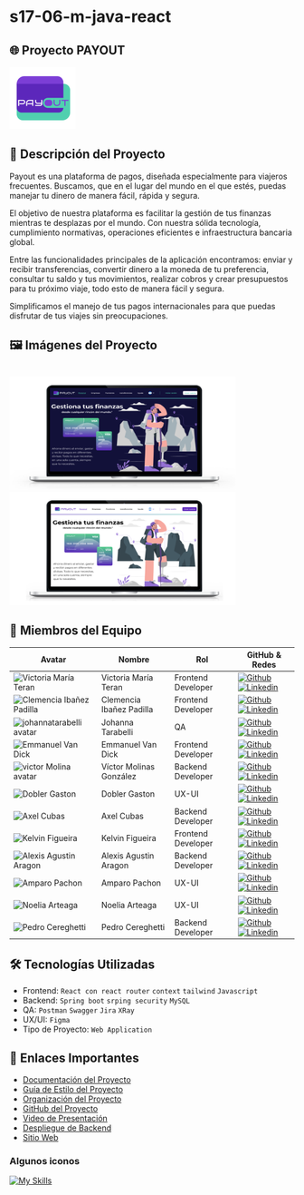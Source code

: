 # s17-06-m-java-react

## 🌐 Proyecto PAYOUT

<img src="https://github.com/No-Country-simulation/s17-06-m-java-react/blob/develop/ASSET/PAYOUT-%201.png" alt="logo PAYOUT" />


## 📖 Descripción del Proyecto

Payout es una plataforma de pagos, diseñada especialmente para viajeros frecuentes. Buscamos, que en el lugar del mundo en el que estés, puedas manejar tu dinero de manera fácil, rápida y segura.

El objetivo de nuestra plataforma es facilitar la gestión de tus finanzas mientras te desplazas por el mundo. Con nuestra sólida tecnología, cumplimiento normativas, operaciones eficientes e infraestructura bancaria global.

Entre las funcionalidades principales de la aplicación encontramos: enviar y recibir transferencias,  convertir dinero a la moneda de tu preferencia, consultar tu saldo y tus movimientos, realizar cobros y crear presupuestos para tu próximo viaje, todo esto de manera fácil y segura. 

Simplificamos el manejo de tus pagos internacionales para que puedas disfrutar de tus viajes sin preocupaciones.


## 🖼️ Imágenes del Proyecto

<br>
<img width="400" height= "200" src="https://github.com/No-Country-simulation/s17-06-m-java-react/blob/develop/ASSET/1.png" alt="vista principal PAYOUT" />
<br>
<img width="400" height= "200" src="https://github.com/No-Country-simulation/s17-06-m-java-react/blob/develop/ASSET/2.png" alt="vista segundaria PAYOUT  " />
<br>

## 👥 Miembros del Equipo

| Avatar                        | Nombre          | Rol                    | GitHub & Redes                                                                                                                                                                                          |
| ----------------------------- | --------------- | ---------------------- | ------------------------------------------------------------------------------------------------------------------------------------------------------------------------------------------------------- |
| <img width="48" height="48" src="https://avatars.githubusercontent.com/u/107654669?v=4" alt="Victoria María Teran" /> | Victoria María Teran     | Frontend Developer    | [![Github](https://skillicons.dev/icons?i=github)](https://github.com/vickyteran) [![Linkedin](https://skillicons.dev/icons?i=linkedin)](https://www.linkedin.com/in/victoriamariateran)         |
| <img width="48" height="48" src="https://avatars.githubusercontent.com/u/125686907?v=4" alt="Clemencia Ibañez Padilla" /> | Clemencia Ibañez Padilla      | Frontend Developer   | [![Github](https://skillicons.dev/icons?i=github)](https://github.com/cibanezpadilla) [![Linkedin](https://skillicons.dev/icons?i=linkedin)](https://www.linkedin.com/in/cibanezpadilla/)         |  
| <img width="48" height="48" src="https://avatars.githubusercontent.com/u/141964978?v=4" alt="johannatarabelli avatar" /> | Johanna Tarabelli | QA                     | [![Github](https://skillicons.dev/icons?i=github)](https://github.com/johannatarabelli) [![Linkedin](https://skillicons.dev/icons?i=linkedin)](https://www.linkedin.com/in/johanna-tarabelli-a2501041/)   |
| <img width="48" height="48" src="https://avatars.githubusercontent.com/u/93367648?v=4" alt="Emmanuel Van Dick" /> | Emmanuel Van Dick | Frontend Developer     | [![Github](https://skillicons.dev/icons?i=github)](https://github.com/emmanuel-vandyk?tab=repositories) [![Linkedin](https://skillicons.dev/icons?i=linkedin)](https://linkedin.com/in/emmanuel-vandyk)               |
| <img width="48" height="48" src="https://github.com/user-attachments/assets/7be64c44-f47e-43ac-ae03-8d0bb143e3a1" alt="victor Molina avatar" /> | Víctor Molinas González |  Backend Developer                | [![Github](https://skillicons.dev/icons?i=github)](https://github.com/vmolinas) [![Linkedin](https://skillicons.dev/icons?i=linkedin)](https://www.linkedin.com/in/vmolinasg/)   |
| <img width="48" height="48" src="https://github.com/user-attachments/assets/ce8256b6-8465-4741-a93b-2085c2d3315e" alt="Dobler Gaston" /> | Dobler Gaston | UX-UI    | [![Github](https://skillicons.dev/icons?i=github)]() [![Linkedin](https://skillicons.dev/icons?i=linkedin)](https://www.linkedin.com/in/dobler-gaston/)               |
| <img width="48" height="48" src="https://github.com/user-attachments/assets/266342b2-f850-4f1e-8e25-7776cfaec1e5" alt="Axel Cubas" /> | Axel Cubas     | Backend Developer    | [![Github](https://skillicons.dev/icons?i=github)](https://github.com/ajax159) [![Linkedin](https://skillicons.dev/icons?i=linkedin)](https://www.linkedin.com/in/axel-pedro-c-054998139/)         |
| <img width="48" height="48" src="https://github.com/user-attachments/assets/2797207a-322e-4e21-98e4-eb8367484f20" alt="Kelvin Figueira" /> | Kelvin Figueira     | Frontend Developer    | [![Github](https://skillicons.dev/icons?i=github)](https://github.com/rogeliocoll69) [![Linkedin](https://skillicons.dev/icons?i=linkedin)](https://www.linkedin.com/in/kelvin-figueira-58571a1aa/)         |  
| <img width="48" height="48" src="https://github.com/user-attachments/assets/b91ef0eb-9d8b-4a91-8e8b-291b7f636276" alt="Alexis Agustin Aragon" /> | Alexis Agustin Aragon      | Backend Developer    | [![Github](https://skillicons.dev/icons?i=github)](https://github.com/AAragonDev) [![Linkedin](https://skillicons.dev/icons?i=linkedin)](https://www.linkedin.com/in/alexis-agust%C3%ADn-arag%C3%B3n/)         |  
| <img width="48" height="48" src="https://github.com/user-attachments/assets/ec202b73-ba0f-4480-aaa4-2c95f66acbf9" alt="Amparo Pachon" /> | Amparo Pachon      | UX-UI   | [![Github](https://skillicons.dev/icons?i=github)](https://github.com/LuzAmparo22) [![Linkedin](https://skillicons.dev/icons?i=linkedin)](https://www.linkedin.com/in/luz-amparo-pach%C3%B3n-mojica-50a1ab2a5/)         |  
| <img width="48" height="48" src="https://ca.slack-edge.com/T02KS88FB0E-U03D2S4GKS4-bed25a1c9a4a-512" alt="Noelia Arteaga" /> | Noelia Arteaga      | UX-UI   | [![Github](https://skillicons.dev/icons?i=github)]() [![Linkedin](https://skillicons.dev/icons?i=linkedin)](https://www.linkedin.com/in/emelynoeliaarteaga/)         |  
| <img width="48" height="48" src="https://ca.slack-edge.com/T02KS88FB0E-U079FF4GNCU-be2e43a192c6-512" alt="Pedro Cereghetti" /> | Pedro Cereghetti      | Backend Developer   | [![Github](https://skillicons.dev/icons?i=github)](https://github.com/PedroCere) [![Linkedin](https://skillicons.dev/icons?i=linkedin)](http://www.linkedin.com/in/pedro-cereghetti-48448824a)         |  

## 🛠️ Tecnologías Utilizadas

- Frontend: `React con react router` `context` `tailwind` `Javascript`
- Backend: `Spring boot`  `srping security`  `MySQL` 
- QA: `Postman` `Swagger` `Jira` `XRay` 
- UX/UI: `Figma`
- Tipo de Proyecto: `Web Application`

## 🔗 Enlaces Importantes

- [Documentación del Proyecto]()
- [Guía de Estilo del Proyecto]()
- [Organización del Proyecto]()
- [GitHub del Proyecto]()
- [Video de Presentación]()
- [Despliegue de Backend]()
- [Sitio Web]()

### Algunos iconos

[![My Skills](https://skillicons.dev/icons?i=spring,react,tailwind,figma&theme=dark)](https://skillicons.dev)




